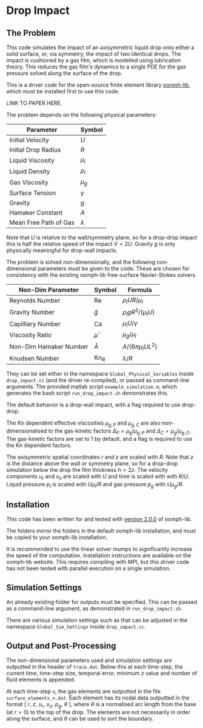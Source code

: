 # Drop Impact

## The Problem

This code simulates the impact of an axisymmetric liquid drop onto either a solid surface, or, via symmetry, the impact of two identical drops. The impact is cushioned by a gas film, which is modelled using lubrication theory. This reduces the gas film's dynamics to a single PDE for the gas pressure solved along the surface of the drop.

This is a driver code for the open-source finite element library [oomph-lib](https://oomph-lib.github.io/oomph-lib/doc/html/), which must be installed first to use this code. 

LINK TO PAPER HERE.

The problem depends on the following physical parameters:

Parameter             | Symbol
----------------------|------------
Initial Velocity      | $U$
Initial Drop Radius   | $R$
Liquid Viscosity      | $\mu_{l}$
Liquid Density        | $\rho_{l}$
Gas Viscosity         | $\mu_g$ 
Surface Tension       | $\gamma$
Gravity               | $g$
Hamaker Constant      | $A$
Mean Free Path of Gas | $\lambda$  

Note that $U$ is relative to the wall/symmetry plane, so
for a drop-drop impact this is half the relative speed of the impact $V=2U$. Gravity $g$ is only physically meaningful for drop-wall impacts.

The problem is solved non-dimensionally, and the following non-dimensional parameters must be given to the code. These are chosen for consistency with the existing oomph-lib free-surface Navier-Stokes solvers.

Non-Dim Parameter | Symbol | Formula
------------------|---------|----------
Reynolds Number |   $\mathrm{Re}$ | $\rho_l UR/\mu_l$
Gravity Number |$\bar{g}$ |$\rho_l gR^2/(\mu_l U)$
Capilliary Number |$\mathrm{Ca}$ |$\mu_lU/\gamma$
Viscosity Ratio |$\bar{\mu}$|$\mu_g/\mu_l$
Non-Dim Hamaker Number | $\bar{A}$ |$A/(6\pi\mu_lUL^2)$
Knudsen Number | $\mathrm{Kn}_R$ |$\lambda/R$

They can be set either in the namespace ``` Global_Physical_Variables ``` inside ```drop_impact.cc``` (and the driver re-compiled), or passed as command-line arguments. The provided matlab script ```example_simulation.m```, which generates the bash script ```run_drop_impact.sh``` demonstrates this.

The default behavior is a drop-wall impact, with a flag required to use drop-drop. 

The $\mathrm{Kn}$ dependent effective viscosities $\mu_{g,P}$ and $\mu_{g,C}$ are also non-dimensionalised to the gas-kinetic factors $\Delta_P=\mu_g/\mu_{g,P}$  and $\Delta_C=\mu_g/\mu_{g,C}$. The gas-kinetic factors are set to 1 by default, and a flag is required to use the $\mathrm{Kn}$ dependent factors.

The axisymmetric spatial coordinates $r$ and $z$ are scaled with $R$. Note that $z$ is the distance above the wall or symmetry plane, so for a drop-drop simulation below the drop the film thickness $h=2z$. The velocity components $u_r$ and $u_z$ are scaled with $U$ and time is scaled with with $R/U$. Liquid pressure $p_l$ is scaled with $U\mu_l/R$ and gas pressure $p_g$ with $U\mu_g/R$.

## Installation

 This code has been written for and tested with [version 2.0.0](https://github.com/oomph-lib/oomph-lib/releases/tag/v2.0.0) of oomph-lib.

The folders mirror the folders in the default oomph-lib installation, and must be copied to your oomph-lib installation.

It is recommended to use the linear solver mumps to significantly increase the speed of the computation. Installation instructions are available on the oomph-lib website. This requires compiling with MPI, but this driver code has not been tested with parallel execution on a single simulation.


## Simulation Settings

An already existing folder for outputs must be specified. This can be passed as a command-line argument, as demonstrated in ``` run_drop_impact.sh ```.

There are various simulation settings such as that can be adjusted in the namespace ``` Global_Sim_Settings ``` inside ```drop_impact.cc```.

## Output and Post-Processing

The non-dimensional parameters used and simulation settings are outputted in the header of ```trace.dat```. Below this at each time-step, the current time, time-step size, temporal error, minimum z value and number of fluid elements is appended.

At each time-step ```n```, the gas elements are outputted in the file ```surface_elements_n.dat```. Each element has its nodal data outputted in the format [ $r$, $z$, $u_r$, $u_z$, $p_g$, $\theta$ ], where $\theta$ is a normalised arc length from the base (at $r=0$) to the top of the drop. The elements are not necessarily in order along the surface, and $\theta$ can be used to sort the boundary.


